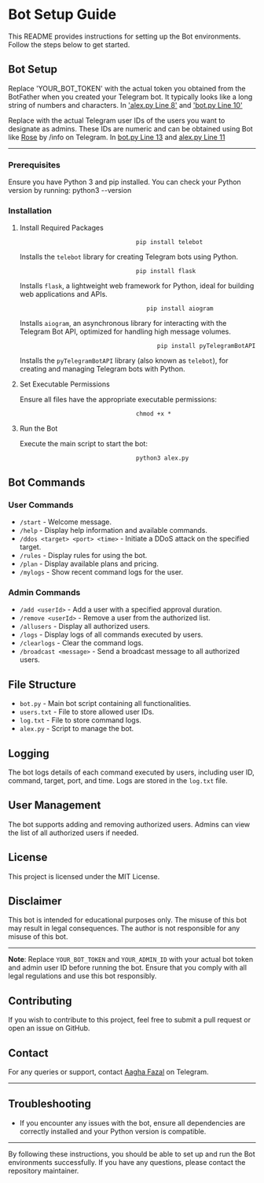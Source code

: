 # Bot Setup Guide

This README provides instructions for setting up the Bot environments. Follow the steps below to get started.

## Bot Setup

Replace 'YOUR_BOT_TOKEN' with the actual token you obtained from the BotFather when you created your Telegram bot. It typically looks like a long string of numbers and characters. In <A href="https://github.com/AaghaFazal/DDOS/blob/6b5154833e132db21014c6b061e5bdb52ea823c6/v2/alex.py#L8C14-L8C61">'alex.py Line 8'</a> and <A href="https://github.com/AaghaFazal/DDOS/blob/0f57331a43d09289614b72ce6073fbd0c4af67a8/v2/bot.py#L13C24-L13C71">'bot.py Line 10'</a>

Replace with the actual Telegram user IDs of the users you want to designate as admins. These IDs are numeric and can be obtained using Bot like <A href="https://t.me/MissRose_bot">Rose</a> by /info on Telegram. In <A href="https://github.com/AaghaFazal/DDOS/blob/0f57331a43d09289614b72ce6073fbd0c4af67a8/v2/bot.py#L16C14-L16C38">bot.py Line 13</a> and <A href="https://github.com/AaghaFazal/DDOS/blob/6b5154833e132db21014c6b061e5bdb52ea823c6/v2/alex.py#L11C13-L11C23">alex.py Line 11</a>   

---

### Prerequisites

Ensure you have Python 3 and pip installed. You can check your Python version by running:
python3 --version

### Installation

1. Install Required Packages

                                        pip install telebot
   Installs the `telebot` library for creating Telegram bots using Python.
   
                                        pip install flask
   Installs `flask`, a lightweight web framework for Python, ideal for building web applications and APIs.

                                           pip install aiogram
   Installs `aiogram`, an asynchronous library for interacting with the Telegram Bot API, optimized for handling high message volumes.
   
                                              pip install pyTelegramBotAPI
   Installs the `pyTelegramBotAPI` library (also known as `telebot`), for creating and managing Telegram bots with Python.


2. Set Executable Permissions

   Ensure all files have the appropriate executable permissions:
   
                                        chmod +x *

3. Run the Bot

   Execute the main script to start the bot:
   
                                        python3 alex.py



## Bot Commands

### User Commands

- `/start` - Welcome message.
- `/help` - Display help information and available commands.
- `/ddos <target> <port> <time>` - Initiate a DDoS attack on the specified target.
- `/rules` - Display rules for using the bot.
- `/plan` - Display available plans and pricing.
- `/mylogs` - Show recent command logs for the user.


### Admin Commands

- `/add <userId>` - Add a user with a specified approval duration.
- `/remove <userId>` - Remove a user from the authorized list.
- `/allusers` - Display all authorized users.
- `/logs` - Display logs of all commands executed by users.
- `/clearlogs` - Clear the command logs.
- `/broadcast <message>` - Send a broadcast message to all authorized users.

## File Structure

- `bot.py` - Main bot script containing all functionalities.
- `users.txt` - File to store allowed user IDs.
- `log.txt` - File to store command logs.
- `alex.py` - Script to manage the bot.

## Logging

The bot logs details of each command executed by users, including user ID, command, target, port, and time. Logs are stored in the `log.txt` file.

## User Management

The bot supports adding and removing authorized users. Admins can view the list of all authorized users if needed.

## License

This project is licensed under the MIT License.

## Disclaimer

This bot is intended for educational purposes only. The misuse of this bot may result in legal consequences. The author is not responsible for any misuse of this bot.

---

**Note**: Replace `YOUR_BOT_TOKEN` and `YOUR_ADMIN_ID` with your actual bot token and admin user ID before running the bot. Ensure that you comply with all legal regulations and use this bot responsibly.

## Contributing

If you wish to contribute to this project, feel free to submit a pull request or open an issue on GitHub.

## Contact

For any queries or support, contact [Aagha Fazal](https://t.me/AaghaFazal) on Telegram. 

---


## Troubleshooting

- If you encounter any issues with the bot, ensure all dependencies are correctly installed and your Python version is compatible.


---

By following these instructions, you should be able to set up and run the Bot environments successfully. If you have any questions, please contact the repository maintainer.

